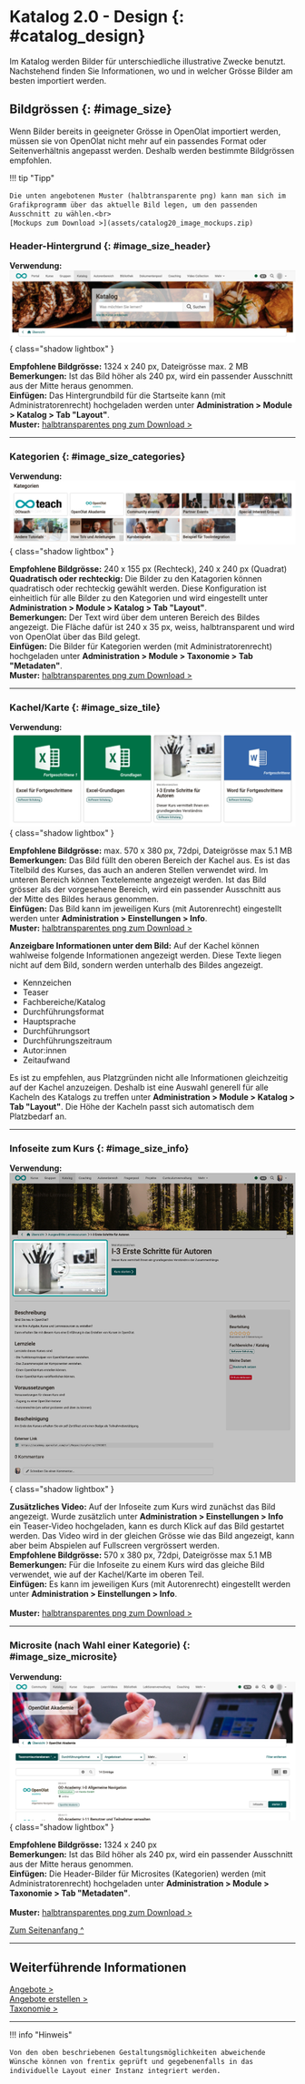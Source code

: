 # Katalog 2.0 - Design {: #catalog_design}


Im Katalog werden Bilder für unterschiedliche illustrative Zwecke benutzt. Nachstehend finden Sie Informationen, wo und in welcher Grösse Bilder am besten importiert werden.


## Bildgrössen {: #image_size}

Wenn Bilder bereits in geeigneter Grösse in OpenOlat importiert werden, müssen sie von OpenOlat nicht mehr auf ein passendes Format oder Seitenverhältnis angepasst werden. Deshalb werden bestimmte Bildgrössen empfohlen. 


!!! tip "Tipp"

    Die unten angebotenen Muster (halbtransparente png) kann man sich im Grafikprogramm über das aktuelle Bild legen, um den passenden Ausschnitt zu wählen.<br>
    [Mockups zum Download >](assets/catalog20_image_mockups.zip)


### Header-Hintergrund {: #image_size_header}

**Verwendung:**
![catalog20_design_header_v1_de.png](assets/catalog20_design_header_v1_de.png){ class="shadow lightbox" }

**Empfohlene Bildgrösse:** 1324 x 240 px, Dateigrösse max. 2 MB <br>
**Bemerkungen:** Ist das Bild höher als 240 px, wird ein passender Ausschnitt aus der Mitte heraus genommen.<br>
**Einfügen:** Das Hintergrundbild für die Startseite kann (mit Administratorenrecht) hochgeladen werden unter **Administration > Module > Katalog > Tab "Layout"**. <br> 
**Muster:** [halbtransparentes png zum Download >](assets/catalog20_image_pattern_header.zip)

---

### Kategorien {: #image_size_categories}

**Verwendung:**
![catalog20_design_categories_v1_de.png](assets/catalog20_design_categories_v1_de.png){ class="shadow lightbox" }

**Empfohlene Bildgrösse:** 240 x 155 px (Rechteck),  240 x 240 px (Quadrat)<br>
**Quadratisch oder rechteckig:** Die Bilder zu den Katagorien können quadratisch oder rechteckig gewählt werden. Diese Konfiguration ist einheitlich für alle Bilder zu den Kategorien und wird eingestellt unter **Administration > Module > Katalog > Tab "Layout"**.<br>
**Bemerkungen:** Der Text wird über dem unteren Bereich des Bildes angezeigt. Die Fläche dafür ist 240 x 35 px, weiss, halbtransparent und wird von OpenOlat über das Bild gelegt. <br>
**Einfügen:** Die Bilder für Kategorien werden (mit Administratorenrecht) hochgeladen unter **Administration > Module > Taxonomie > Tab "Metadaten"**.<br>
**Muster:** [halbtransparentes png zum Download >](assets/catalog20_image_pattern_categories.zip)



---

### Kachel/Karte {: #image_size_tile}

**Verwendung:**
![catalog20_design_tile_v1_de.png](assets/catalog20_design_tile_v1_de.png){ class="shadow lightbox" }

**Empfohlene Bildgrösse:** max. 570 x 380 px, 72dpi, Dateigrösse max 5.1 MB <br>
**Bemerkungen:** Das Bild füllt den oberen Bereich der Kachel aus. Es ist das Titelbild des Kurses, das auch an anderen Stellen verwendet wird. Im unteren Bereich können Textelemente angezeigt werden. Ist das Bild grösser als der vorgesehene Bereich, wird ein passender Ausschnitt aus der Mitte des Bildes heraus genommen.<br>
**Einfügen:** Das Bild kann im jeweiligen Kurs (mit Autorenrecht) eingestellt werden unter **Administration > Einstellungen > Info**. <br>
**Muster:** [halbtransparentes png zum Download >](assets/catalog20_image_pattern_course.zip)

**Anzeigbare Informationen unter dem Bild:** Auf der Kachel können wahlweise folgende Informationen angezeigt werden. Diese Texte liegen nicht auf dem Bild, sondern werden unterhalb des Bildes angezeigt.

- Kennzeichen
- Teaser
- Fachbereiche/Katalog
- Durchführungsformat
- Hauptsprache
- Durchführungsort
- Durchführungszeitraum
- Autor:innen
- Zeitaufwand

Es ist zu empfehlen, aus Platzgründen nicht alle Informationen gleichzeitig auf der Kachel anzuzeigen. Deshalb ist eine Auswahl generell für alle Kacheln des Katalogs zu treffen unter **Administration > Module > Katalog > Tab "Layout"**. Die Höhe der Kacheln passt sich automatisch dem Platzbedarf an.<br>

---

### Infoseite zum Kurs {: #image_size_info}

**Verwendung:** 
![catalog20_design_infopage_v1_de.png](assets/catalog20_design_infopage_v1_de.png){ class="shadow lightbox" }

**Zusätzliches Video:** Auf der Infoseite zum Kurs wird zunächst das Bild angezeigt. Wurde zusätzlich unter **Administration > Einstellungen > Info** ein Teaser-Video hochgeladen, kann es durch Klick auf das Bild gestartet werden. Das Video wird in der gleichen Grösse wie das Bild angezeigt, kann aber beim Abspielen auf Fullscreen vergrössert werden.<br>
**Empfohlene Bildgrösse:** 570 x 380 px, 72dpi, Dateigrösse max 5.1 MB <br>
**Bemerkungen:** Für die Infoseite zu einem Kurs wird das gleiche Bild verwendet, wie auf der Kachel/Karte im oberen Teil.<br>
**Einfügen:** Es kann im jeweiligen Kurs (mit Autorenrecht) eingestellt werden unter **Administration > Einstellungen > Info**. <br>  
**Muster:** [halbtransparentes png zum Download >](assets/catalog20_image_pattern_course.zip)

---

### Microsite (nach Wahl einer Kategorie) {: #image_size_microsite}

**Verwendung:** 
![catalog20_design_microsite_v1_de.png](assets/catalog20_design_microsite_v1_de.png){ class="shadow lightbox" }

**Empfohlene Bildgrösse:** 1324 x 240 px <br>
**Bemerkungen:** Ist das Bild höher als 240 px, wird ein passender Ausschnitt aus der Mitte heraus genommen.<br>
**Einfügen:** Die Header-Bilder für Microsites (Kategorien) werden (mit Administratorenrecht) hochgeladen unter **Administration > Module > Taxonomie > Tab "Metadaten"**.<br>  
**Muster:** [halbtransparentes png zum Download >](assets/catalog20_image_pattern_header.zip)

[Zum Seitenanfang ^](#catalog_design)

---


## Weiterführende Informationen

[Angebote > ](../area_modules/catalog2.0_angebote.de.md)<br>
[Angebote erstellen > ](../../manual_how-to/catalog/catalog.de.md#catalog_create_offer)<br>
[Taxonomie > ](../../manual_admin/administration/Modules_Taxonomy.de.md)<br>

---

!!! info "Hinweis"

    Von den oben beschriebenen Gestaltungsmöglichkeiten abweichende Wünsche können von frentix geprüft und gegebenenfalls in das individuelle Layout einer Instanz integriert werden.

